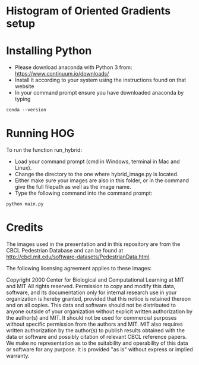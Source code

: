 # Histogram of Oriented Gradients setup


Installing Python
=========
* Please download anaconda with Python 3 from: https://www.continuum.io/downloads/
* Install it according to your system using the instructions found on that website
* In your command prompt ensure you have downloaded anaconda by typing
```
conda --version

```

Running HOG
===========

To run the function run_hybrid:
* Load your command prompt (cmd in Windows, terminal in Mac and Linux).
* Change the directory to the one where hybrid_image.py is located.
* Either make sure your images are also in this folder, or in the command
  give the full filepath as well as the image name.
* Type the following command into the command prompt:
```
python main.py
```

Credits
=======
The images used in the presentation and in this repository are from the CBCL
Pedestrian Database and can be found at http://cbcl.mit.edu/software-datasets/PedestrianData.html.

The following licensing agreement applies to these images:

Copyright 2000
Center for Biological and Computational Learning at MIT and MIT
All rights reserved.
Permission to copy and modify this data, software, and its documentation only for internal research use in your organization is hereby granted, provided that this notice is retained thereon and on all copies. This data and software should not be distributed to anyone outside of your organization without explicit written authorization by the author(s) and MIT. It should not be used for commercial purposes without specific permission from the authors and MIT. MIT also requires written authorization by the author(s) to publish results obtained with the data or software and possibly citation of relevant CBCL reference papers.
We make no representation as to the suitability and operability of this data or software for any purpose. It is provided "as is" without express or implied warranty.